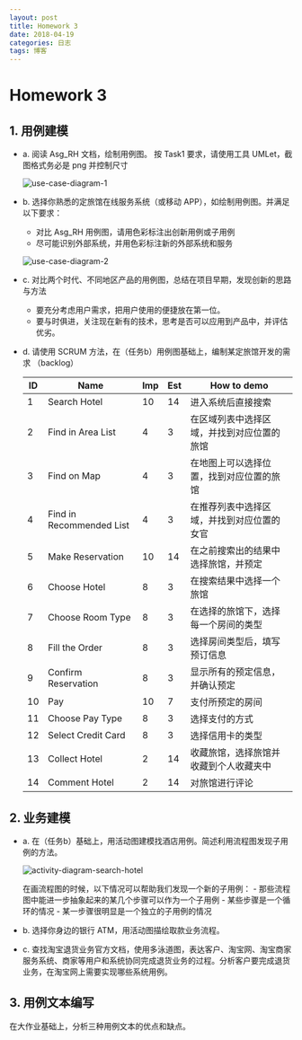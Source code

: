 ```yaml
---
layout: post
title: Homework 3
date: 2018-04-19
categories: 日志
tags: 博客
---
```


# Homework 3

## 1. 用例建模

- a. 阅读 Asg_RH 文档，绘制用例图。 按 Task1 要求，请使用工具 UMLet，截图格式务必是 png 并控制尺寸

    ![use-case-diagram-1](https://alexandrali3.github.io/MyImage/github_page/homework3/use-case-diagram-1.PNG)

- b. 选择你熟悉的定旅馆在线服务系统（或移动 APP），如绘制用例图。并满足以下要求：
    - 对比 Asg_RH 用例图，请用色彩标注出创新用例或子用例
    - 尽可能识别外部系统，并用色彩标注新的外部系统和服务

    ![use-case-diagram-2](https://alexandrali3.github.io/MyImage/github_page/homework3/use-case-diagram-2.PNG)

- c. 对比两个时代、不同地区产品的用例图，总结在项目早期，发现创新的思路与方法

    - 要充分考虑用户需求，把用户使用的便捷放在第一位。
    - 要与时俱进，关注现在新有的技术，思考是否可以应用到产品中，并评估优劣。

- d. 请使用 SCRUM 方法，在（任务b）用例图基础上，编制某定旅馆开发的需求 （backlog）

    |    ID    | Name | Imp | Est | How to demo |
    | --- | ----------- | --- | --- |  ---------- |
    |1| Search Hotel |  10 | 14 | 进入系统后直接搜索 |
    |2| Find in Area List     |  4 | 3 | 在区域列表中选择区域，并找到对应位置的旅馆 |
    |3| Find on Map     |  4 | 3 | 在地图上可以选择位置，找到对应位置的旅馆 |
    |4| Find in Recommended List   | 4 | 3 | 在推荐列表中选择区域，并找到对应位置的女官 |
    |5| Make Reservation  |  10 | 14 | 在之前搜索出的结果中选择旅馆，并预定 |
    |6| Choose Hotel  |  8 | 3 | 在搜索结果中选择一个旅馆 |
    |7| Choose Room Type  |  8 | 3 | 在选择的旅馆下，选择每一个房间的类型 |
    |8| Fill the Order  |  8 | 3 | 选择房间类型后，填写预订信息 |
    |9| Confirm Reservation  |  8 | 3 | 显示所有的预定信息，并确认预定 |
    |10| Pay  |  10 | 7 | 支付所预定的房间 |
    |11| Choose Pay Type |  8 | 3 | 选择支付的方式 |
    |12| Select Credit Card |  8 | 3 | 选择信用卡的类型 |
    |13| Collect Hotel |  2 | 14 | 收藏旅馆，选择旅馆并收藏到个人收藏夹中 |
    |14| Comment Hotel |  2 | 14 | 对旅馆进行评论 |


## 2. 业务建模

- a. 在（任务b）基础上，用活动图建模找酒店用例。简述利用流程图发现子用例的方法。

    ![activity-diagram-search-hotel](https://alexandrali3.github.io/MyImage/github_page/homework3/activity-diagram-search-hotel.PNG)

    在画流程图的时候，以下情况可以帮助我们发现一个新的子用例：
        - 那些流程图中能进一步抽象起来的某几个步骤可以作为一个子用例
        - 某些步骤是一个循环的情况
        - 某一步骤很明显是一个独立的子用例的情况

- b. 选择你身边的银行 ATM，用活动图描绘取款业务流程。


- c. 查找淘宝退货业务官方文档，使用多泳道图，表达客户、淘宝网、淘宝商家服务系统、商家等用户和系统协同完成退货业务的过程。分析客户要完成退货业务，在淘宝网上需要实现哪些系统用例。




## 3. 用例文本编写

在大作业基础上，分析三种用例文本的优点和缺点。
